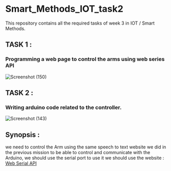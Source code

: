 # Smart_Methods_IOT_task2
This repository contains all the required tasks of week 3 in IOT / Smart Methods.


## TASK 1 :
 ### Programming a web page to control the arms using web series API 
![Screenshot (150)](https://user-images.githubusercontent.com/73249883/181791882-dd80a5b0-6a44-4f99-9264-ee83265584cb.png)


## TASK 2 : 
### Writing arduino code related to the controller.
![Screenshot (143)](https://user-images.githubusercontent.com/73249883/181265125-0e3ca11e-0990-4f9f-8df6-31d83c0847ca.png)

## Synopsis : 
we need to control the Arm using the same speech to text website we did in the previous mission to be able to control and communicate with the Arduino, we should use the serial port to use it we should use the website : [Web Serial API](https://web.dev/serial/)
